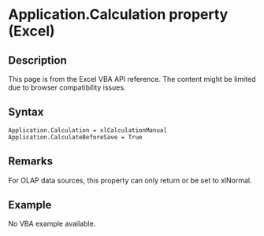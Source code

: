 # Application.Calculation property (Excel)

## Description
This page is from the Excel VBA API reference. The content might be limited due to browser compatibility issues.

## Syntax
```vba
Application.Calculation = xlCalculationManual 
Application.CalculateBeforeSave = True
```

## Remarks
For OLAP data sources, this property can only return or be set to xlNormal.

## Example
No VBA example available.
